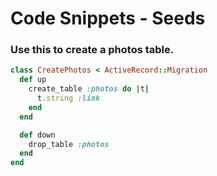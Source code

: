 # Code Snippets - Seeds

### Use this to create a photos table. 

```ruby
class CreatePhotos < ActiveRecord::Migration
  def up
    create_table :photos do |t|
      t.string :link
    end
  end

  def down
  	drop_table :photos
  end
end
```